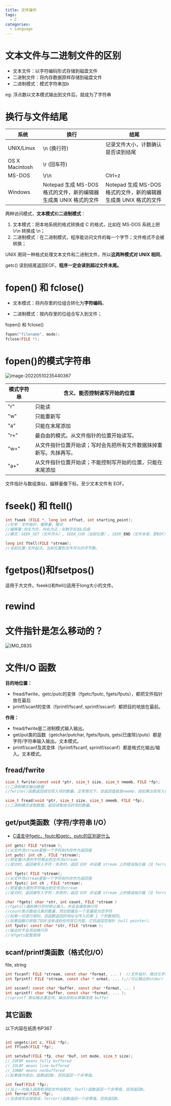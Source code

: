 ```yaml
---
title: 文件操作
tags:
  - C
categories:
  - Language
---
```

# 文本文件与二进制文件的区别

- 文本文件：以字符编码形式存储到磁盘文件
- 二进制文件：将内存数据原样存储到磁盘文件
- 二进制模式：模式字符串加b

eg: 浮点数以文本模式输出到文件后，就成为了字符串

# 换行与文件结尾

| 系统           | 换行                                                         | 结尾                                                         |
| -------------- | ------------------------------------------------------------ | ------------------------------------------------------------ |
| UNIX/Linux     | \n (换行符)                                                  | 记录文件大小，计数确认是否读到结尾                           |
| OS X Macintosh | \r (回车符)                                                  |                                                              |
| MS-DOS         | \r\n                                                         | Ctrl+z                                                       |
| Windows        | Notepad 生成 MS-DOS 格式的文件，新的编辑器生成类 UNIX 格式的文件 | Notepad 生成 MS-DOS 格式的文件，新的编辑器生成类 UNIX 格式的文件 |

两种访问模式，**文本模式**和**二进制模式**：

1. 文本模式：把本地系统的格式转换成 C 的格式，比如在 MS-DOS 系统上把 \r\n 转换成 \n；
2. 二进制模式：在二进制模式，程序能访问文件的每一个字节；文件格式不会被转换；

UNIX 用同一种格式处理文本文件和二进制文件，所以**这两种模式对 UNIX 相同**。

getc() 读到结尾返回EOF。**程序一定会读到超过文件末尾。**


# fopen() 和 fclose()

- 文本模式：将内存里的位组合转化为**字符编码**。

- 二进制模式：按内存里的位组合写入到文件；

fopen() 和 fclose()

```c
fopen("filename", mode);
fclose(FILE *);
```

# fopen()的模式字符串

![image-20220510235440367](https://illyber-images.oss-cn-chengdu.aliyuncs.com/202301281527066.png)

| 模式字符串 | 含义、能否控制读写开始的位置                                 |
| ---------- | ------------------------------------------------------------ |
| "r"        | 只能读                                                       |
| "w"        | 只能重新写                                                   |
| "a"        | 只能在末尾添加                                               |
| "r+"       | 最自由的模式。从文件指针的位置开始读写。                     |
| "w+"       | 从文件指针位置开始读；写时会先把所有文件数据抹掉重新写。先抹再写。 |
| "a+"       | 从文件指针位置开始读；不能控制写开始的位置，只能在末尾添加   |

文件指针与数组类似，偏移量像下标。至少文本文件有 EOF。

# fseek() 和 ftell()

```c
int fseek (FILE *, long int offset, int starting_point);
//形参：文件指针、偏移量、模式
//偏移量:向左为负，向右为正；在数字后加L后缀
//模式：SEEK_SET（文件开头）, SEEK_CUR（当前位置）, SEEK_END（文件末尾，即EOF）.

long int ftell(FILE *stream);
//当前位置-文件起点。当前位置到文件开头的字节数。
```
# fgetpos()和fsetpos()

适用于大文件。fseek()和ftell()适用于long大小的文件。

# rewind

# 文件指针是怎么移动的？

![IMG_0835](https://illyber-images.oss-cn-chengdu.aliyuncs.com/202301281527068.png)



# 文件I/O 函数

**目的地位置：**
- fread/fwrite，getc/putc的变体（fgetc/fputc, fgets/fputs），都把文件指针放在最后
- printf/scanf的变体（fprintf/fscanf, sprintf/sscanf）都把目的地放在最前。

**作用：**
- fread/fwrite是二进制模式输入输出。
- get/put类的函数（getchar/putchar, fgets/fputs, gets(已废除)/puts）都是字符/字符串输入输出。文本模式。
- printf/scanf及其变体（fprintf/fscanf, sprintf/sscanf）都是格式化输出/输入。文本模式。

## fread/fwrite

```c
size_t fwrite(const void *ptr, size_t size, size_t nmemb, FILE *fp);
//二进制模式输出数据
//fwrite()函数返回成功写入项的数量。正常情况下，该返回值就是nmemb，但如果出现写入错误，返回值会比nmemb小。

size_t fread(void *ptr, size_t size, size_t nmemb, FILE *fp);
//二进制模式读取数据。返回读取成功的项的数量。
```

## get/put类函数（字符/字符串 I/O）

- [C语言中fgetc、fputc和getc、putc的区别是什么](https://www.cnblogs.com/bwangel23/p/4159414.html)

```c
int getc( FILE *stream );  
//从文件流stream里取一个字符到内存作为返回值
int putc( int ch , FILE *stream);  
//把变量ch里的字符输出到文件流stream
//成功时，返回被写入字符；失败时，返回 EOF 并设置 stream 上的错误指示器（见 ferror() ）。

int fgetc( FILE *stream);
//从文件流stream里取一个字符到内存作为返回值
int fputc( int ch , FILE *stream);
//把变量ch里的字符输出到文件流stream
//成功时，返回被写入字符；失败时，返回 EOF 并设置 stream 上的错误指示器（见 ferror() ）。

char *fgets( char *str, int count, FILE *stream )
//fgets()遇到换行符时停止输入，并且会接收换行符
//count表示数组元素的数量，然后把最后一个变量赋为空字符
//如果一切进行顺利，该函数返回的地址与传入的第 1 个参数相同。
//如果函数只获取了EOF没有读到任何其它内容，它将返回空指针（null pointer）。
int fputs( const char *str, FILE *stream );
//输出时不会添加换行符
//与fgets配套使用
```

## scanf/printf类函数（格式化I/O）
file, string
```c
int fscanf( FILE *stream, const char *format, ... )  //文件指针，格式化字符串，变量列表
int fprintf( FILE *stream, const char * ormat, ... );//可以输出到stderr

int sscanf( const char *buffer, const char *format, ... )
int sprintf( char *buffer, const char *format, ... );
//sprintf 类似输出重定向，输出目标从屏幕改成 buffer
```

## 其它函数

以下内容在纸质书P367

```c

int ungetc(int c, FILE *fp);
int fflush(FILE *fp);

int setvbuf(FILE *fp, char *buf, int mode, size_t size);
//_IOFBF means fully buffered
//_IOLBF means line-buffered
//_IONBF means nonbuffered
//如果操作成功，函数返回0，否则返回一个非零值。

int feof(FILE *fp);
//当上一次输入调用检测到文件结尾时，feof()函数返回一个非零值，否则返回0。
int ferror(FILE *fp);
//当读或写出现错误，ferror()函数返回一个非零值，否则返回0。
```
